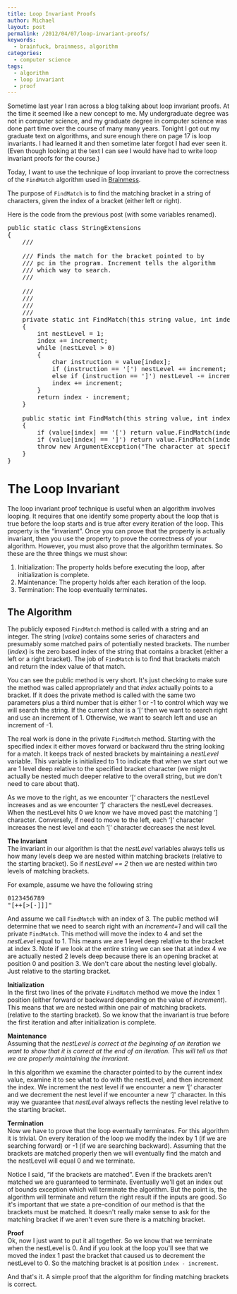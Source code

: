 ```yaml
---
title: Loop Invariant Proofs
author: Michael
layout: post
permalink: /2012/04/07/loop-invariant-proofs/
keywords:
  - brainfuck, brainmess, algorithm
categories:
  - computer science
tags:
  - algorithm
  - loop invariant
  - proof
---
```

Sometime last year I ran across a blog talking about loop invariant proofs. At the time it seemed like a new concept to me. My undergraduate degree was not in computer science, and my graduate degree in computer science was done part time over the course of many many years. Tonight I got out my graduate text on algorithms, and sure enough there on page 17 is loop invariants. I had learned it and then sometime later forgot I had ever seen it. (Even though looking at the text I can see I would have had to write loop invariant proofs for the course.)

Today, I want to use the technique of loop invariant to prove the correctness of the `FindMatch` algorithm used in [Brainmess][1].

<!--more-->

The purpose of `FindMatch` is to find the matching bracket in a string of characters, given the index of a bracket (either left or right).

Here is the code from the previous post (with some variables renamed).

<pre class="brush: csharp; title: ; notranslate" title="">public static class StringExtensions
{
    /// <summary>
    /// Finds the match for the bracket pointed to by
    /// pc in the program. Increment tells the algorithm
    /// which way to search.
    /// </summary>
    /// <param name="value"></param>
    /// <param name="index"></param>
    /// <param name="increment"></param>
    /// <returns></returns>
    private static int FindMatch(this string value, int index, int increment)
    {
        int nestLevel = 1;
        index += increment;
        while (nestLevel > 0)
        {
            char instruction = value[index];
            if (instruction == '[') nestLevel += increment;
            else if (instruction == ']') nestLevel -= increment;
            index += increment;
        }
        return index - increment;
    }

    public static int FindMatch(this string value, int index)
    {
        if (value[index] == '[') return value.FindMatch(index, 1);
        if (value[index] == ']') return value.FindMatch(index, -1);
        throw new ArgumentException("The character at specified location is not a square bracket");
    }
}
</pre>

# The Loop Invariant

The loop invariant proof technique is useful when an algorithm involves looping. It requires that one identify some property about the loop that is true before the loop starts and is true after every iteration of the loop. This property is the &#8220;invariant&#8221;. Once you can prove that the property is actually invariant, then you use the property to prove the correctness of your algorithm. However, you must also prove that the algorithm terminates. So these are the three things we must show:

  1. Initialization: The property holds before executing the loop, after initialization is complete.
  2. Maintenance: The property holds after each iteration of the loop.
  3. Termination: The loop eventually terminates.

## The Algorithm

The publicly exposed `FindMatch` method is called with a string and an integer. The string (<var>value</var>) contains some series of characters and presumably some matched pairs of potentially nested brackets. The number (<var>index</var>) is the zero based index of the string that contains a bracket (either a left or a right bracket). The job of `FindMatch` is to find that brackets match and return the index value of that match.

You can see the public method is very short. It's just checking to make sure the method was called appropriately and that <var>index</var> actually points to a bracket. If it does the private method is called with the same two parameters plus a third number that is either 1 or -1 to control which way we will search the string. If the current char is a &#8216;[&#8216; then we want to search right and use an increment of 1. Otherwise, we want to search left and use an increment of -1.

The real work is done in the private `FindMatch` method. Starting with the specified index it either moves forward or backward thru the string looking for a match. It keeps track of nested brackets by maintaining a <var>nestLevel</var> variable. This variable is initialized to 1 to indicate that when we start out we are 1 level deep relative to the specified bracket character (we might actually be nested much deeper relative to the overall string, but we don't need to care about that).

As we move to the right, as we encounter &#8216;[&#8216; characters the nestLevel increases and as we encounter &#8216;]' characters the nestLevel decreases. When the nestLevel hits 0 we know we have moved past the matching &#8216;] character. Conversely, if need to move to the left, each &#8216;]' character increases the nest level and each &#8216;[&#8216; character decreases the nest level.

**The Invariant**  
The invariant in our algorithm is that the <var>nestLevel</var> variables always tells us how many levels deep we are nested within matching brackets (relative to the starting bracket). So if <var>nestLevel == 2</var> then we are nested within two levels of matching brackets.

For example, assume we have the following string

<pre>0123456789
"[++[>[-]]]"
</pre>

And assume we call `FindMatch` with an index of 3. The public method will determine that we need to search right with an <var>increment=1</var> and will call the private `FindMatch`. This method will move the index to 4 and set the <var>nestLevel</var> equal to 1. This means we are 1 level deep relative to the bracket at index 3. Note if we look at the entire string we can see that at index 4 we are actually nested 2 levels deep because there is an opening bracket at position 0 and position 3. We don't care about the nesting level globally. Just relative to the starting bracket.

**Initialization**  
In the first two lines of the private `FindMatch` method we move the index 1 position (either forward or backward depending on the value of <var>increment</var>). This means that we are nested within one pair of matching brackets. (relative to the starting bracket). So we know that the invariant is true before the first iteration and after initialization is complete.

**Maintenance**  
Assuming that the <var>nestLevel is correct at the beginning of an iteration we want to show that it is correct at the end of an iteration. This will tell us that we are properly maintaining the invariant. </p> 

<p>
  In this algorithm we examine the character pointed to by the current index value, examine it to see what to do with the nestLevel, and then increment the index. We increment the nest level if we encounter a new &#8216;[&#8216; character and we decrement the nest level if we encounter a new &#8216;]' character. In this way we guarantee that <var>nestLevel</var> always reflects the nesting level relative to the starting bracket.
</p>

<p>
  <b>Termination</b><br /> Now we have to prove that the loop eventually terminates. For this algorithm it is trivial. On every iteration of the loop we modify the index by 1 (if we are searching forward) or -1 (if we are searching backward). Assuming that the brackets are matched properly then we will eventually find the match and the nestLevel will equal 0 and we terminate.
</p>

<p>
  Notice I said, &#8220;if the brackets are matched&#8221;. Even if the brackets aren't matched we are guaranteed to terminate. Eventually we'll get an index out of bounds exception which will terminate the algorithm. But the point is, the algorithm will terminate and return the right result if the inputs are good. So it's important that we state a pre-condition of our method is that the brackets must be matched. It doesn't really make sense to ask for the matching bracket if we aren't even sure there is a matching bracket.
</p>

<p>
  <b>Proof</b><br /> Ok, now I just want to put it all together. So we know that we terminate when the nestLevel is 0. And if you look at the loop you'll see that we moved the index 1 past the bracket that caused us to decrement the nestLevel to 0. So the matching bracket is at position <code>index - increment</code>.
</p>

<p>
  And that's it. A simple proof that the algorithm for finding matching brackets is correct.
</p>

 [1]: http://loominate.net/2012/03/19/brainmess-extract-jump-methods/ "Brainmess: Extract Jump Methods"
